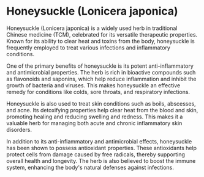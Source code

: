 <!--
source: GPT-4o
aka: Lonicera japonica
tags: herbals supplements
-->

# Honeysuckle (Lonicera japonica)

Honeysuckle (Lonicera japonica) is a widely used herb in traditional Chinese medicine (TCM), celebrated for its versatile therapeutic properties. Known for its ability to clear heat and toxins from the body, honeysuckle is frequently employed to treat various infections and inflammatory conditions.

One of the primary benefits of honeysuckle is its potent anti-inflammatory and antimicrobial properties. The herb is rich in bioactive compounds such as flavonoids and saponins, which help reduce inflammation and inhibit the growth of bacteria and viruses. This makes honeysuckle an effective remedy for conditions like colds, sore throats, and respiratory infections.

Honeysuckle is also used to treat skin conditions such as boils, abscesses, and acne. Its detoxifying properties help clear heat from the blood and skin, promoting healing and reducing swelling and redness. This makes it a valuable herb for managing both acute and chronic inflammatory skin disorders.

In addition to its anti-inflammatory and antimicrobial effects, honeysuckle has been shown to possess antioxidant properties. These antioxidants help protect cells from damage caused by free radicals, thereby supporting overall health and longevity. The herb is also believed to boost the immune system, enhancing the body's natural defenses against infections.
